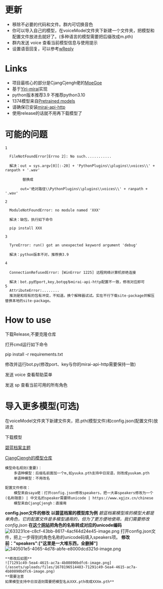 # 更新
- 移除不必要的代码和文件。群内可切换音色
- 你可以导入自己的模型，在voiceModel文件夹下新建一个文件夹，把模型和配置文件放进去就好了。(多种语言的模型需要把后缀改成m.pth)
- 群内发送 voice 查看当前模型信息与使用提示
- 设置语音回复，可以参考[wReply](https://mirai.mamoe.net/topic/1842/%E4%BB%8E%E5%A4%96%E9%83%A8%E5%AF%BC%E5%85%A5%E8%AF%8D%E5%BA%93-%E5%8F%AF%E5%9C%A8%E7%BE%A4%E5%86%85%E7%AE%A1%E7%90%86-%E8%87%AA%E5%AE%9A%E4%B9%89%E5%9B%9E%E5%A4%8D)


# Links
- 项目最核心的部分是CjangCjengh佬的[MoeGoe](https://github.com/CjangCjengh/MoeGoe)
- 基于[Yiri-mirai](https://github.com/YiriMiraiProject/YiriMirai)实现
- python版本推荐3.9  不推荐python3.10
- 1374模型来自[Pretrained models](https://sjtueducn-my.sharepoint.com/personal/cjang_cjengh_sjtu_edu_cn/_layouts/15/onedrive.aspx?id=%2Fpersonal%2Fcjang%5Fcjengh%5Fsjtu%5Fedu%5Fcn%2FDocuments%2Fvits%5Fmodels%2Fnene%2Bnanami%2Brong%2Btang%2F1374%5Fepochs%2Epth&parent=%2Fpersonal%2Fcjang%5Fcjengh%5Fsjtu%5Fedu%5Fcn%2FDocuments%2Fvits%5Fmodels%2Fnene%2Bnanami%2Brong%2Btang&ga=1)
- 请确保已安装[mirai-api-http](https://github.com/project-mirai/mirai-api-http)
- 使用release的话就不用再下载模型了


# 可能的问题

    1
    
      FileNotFoundError[Errno 2]: No such............ 
      
      解决：out = sys.argv[0][:-20] + 'PythonPlugins\\plugins\\voices\\' + ranpath + '.wav'
      
            替换成
            
           out='绝对路径\\PythonPlugins\\plugins\\voices\\' + ranpath + '.wav'
           
    2
    
      ModuleNotFoundError: no module named 'XXX'
      
      解决：缺包，执行如下命令 
      
      pip install XXX
      
    3
    
      TyreError: run() got an unexpected keyword argument 'debug'
      
      解决：python版本不对，推荐换3.9
      
    4
    
      ConnectionRefusedError: [WinError 1225] 远程网络计算机拒绝连接
      
      解决：bot.py的port,key,botqq与mirai-api-http配置不一致，修改对应即可
    5
      AttributeError:........
      推测是和现有的包有冲突，不知道。换个解释器试试。实在不行下载site-package并解压替换本地的site-package。
      
# How to use
下载Release,不要克隆仓库

打开cmd运行如下命令

   pip install -r requirements.txt

修改并运行bot.py(修改port、key与你的mirai-api-http需要保持一致)

发送 voice 查看帮助菜单

发送 sp 查看当前可用的所有角色

# 导入更多模型(可选)

在voiceModel文件夹下新建文件夹，把.pth(模型文件)和config.json(配置文件)放进去

下载模型
        
[碧蓝档案主题](https://www.bilibili.com/video/BV1wG4y1M7SL/?spm_id_from=333.999.0.0)
            
[CjangCjengh的模型仓库](https://github.com/CjangCjengh/TTSModels)
            

	模型命名规则(重要)：
		多语种模型：后缀名前面加一个m,如yuuka.pth支持中日双语，则改成yuukam.pth
		单语种模型：不用改名

	配置文件修改：
		模型来自saya佬：打开config.json修改speakers，把一大串speakers修改为一个(名称随意) | 中文名的speaker需要转unicode | https://www.xgjzx.cn/chinese
		模型来自CjangCjengh：直接用
**config.json文件的修改**
	**以碧蓝档案的模型库为例**
	*碧蓝档案模型库的模型大都是单角色，它的配置文件是多模型通用的，但为了更方便地使用，我们需要修改config.json*
	**在[这个网站](https://www.xgjzx.cn/chinese)把角色的名称转成对应的unicode编码**
	![633231ce-c8cf-43bb-8617-4acf44d24e45-image.png](/assets/uploads/files/1678196359711-633231ce-c8cf-43bb-8617-4acf44d24e45-image.png) 
	打开config.json文件，把上一步得到的角色名称的unicode码填入speakers项。
	**修改前："speakers":["这里是一大堆东西，全删掉"]**
	![340501e5-4065-4d78-abfe-e8000dcd321d-image.png](/assets/uploads/files/1678196675709-340501e5-4065-4d78-abfe-e8000dcd321d-image.png) 

	**修改后如图**
	![71291c49-5ea4-4615-ac7a-4b80890bdfc6-image.png](/assets/uploads/files/1678196514483-71291c49-5ea4-4615-ac7a-4b80890bdfc6-image.png)
	**需要注意
	如果模型支持中日双语则需要把模型名从XXX.pth改成XXXm.pth**
